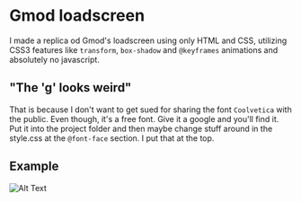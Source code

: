 # Gmod loadscreen

I made a replica od Gmod's loadscreen using only HTML and CSS, utilizing CSS3 features like `transform`, `box-shadow` and `@keyframes` animations and absolutely no javascript.

## "The 'g' looks weird"

That is because I don't want to get sued for sharing the font `Coolvetica` with the public. Even though, it's a free font. Give it a google and you'll find it. Put it into the project folder and then maybe change stuff around in the style.css at the `@font-face` section. I put that at the top.

## Example

![Alt Text](url)